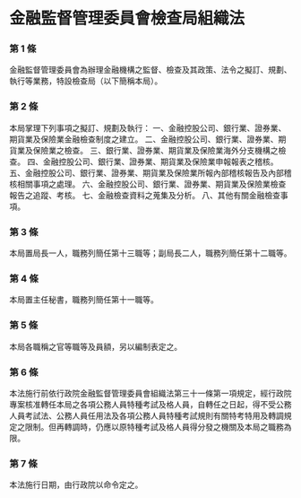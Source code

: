 # 金融監督管理委員會檢查局組織法

### 第 1 條

金融監督管理委員會為辦理金融機構之監督、檢查及其政策、法令之擬訂、規劃、執行等業務，特設檢查局（以下簡稱本局）。

### 第 2 條

本局掌理下列事項之擬訂、規劃及執行：
一、金融控股公司、銀行業、證券業、期貨業及保險業金融檢查制度之建立。
二、金融控股公司、銀行業、證券業、期貨業及保險業之檢查。
三、銀行業、證券業、期貨業及保險業海外分支機構之檢查。
四、金融控股公司、銀行業、證券業、期貨業及保險業申報報表之稽核。
五、金融控股公司、銀行業、證券業、期貨業及保險業所報內部稽核報告及內部稽核相關事項之處理。
六、金融控股公司、銀行業、證券業、期貨業及保險業檢查報告之追蹤、考核。
七、金融檢查資料之蒐集及分析。
八、其他有關金融檢查事項。

### 第 3 條

本局置局長一人，職務列簡任第十三職等；副局長二人，職務列簡任第十二職等。

### 第 4 條

本局置主任秘書，職務列簡任第十一職等。

### 第 5 條

本局各職稱之官等職等及員額，另以編制表定之。

### 第 6 條

本法施行前依行政院金融監督管理委員會組織法第三十一條第一項規定，經行政院專案核准轉任本局之各項公務人員特種考試及格人員，自轉任之日起，得不受公務人員考試法、公務人員任用法及各項公務人員特種考試規則有關特考特用及轉調規定之限制。但再轉調時，仍應以原特種考試及格人員得分發之機關及本局之職務為限。

### 第 7 條

本法施行日期，由行政院以命令定之。
